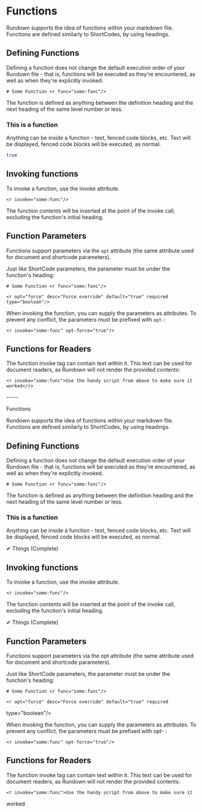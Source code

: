 # Functions

Rundown supports the idea of functions within your markdown file. Functions are defined similarly to ShortCodes, by using headings.

## Defining Functions

Defining a function does not change the default execution order of your Rundown file - that is, functions will be executed as they're encountered, as well as when they're explicitly invoked.

    # Some Function <r func="some:func"/>

The function is defined as anything between the definition heading and the next heading of the same level number or less.

### This is a function <r func="some:func"/>

Anything can be inside a function - text, fenced code blocks, etc. Text will be displayed, fenced code blocks will be executed, as normal.

<r spinner="Things"/>

``` bash
true
```

## Invoking functions

To invoke a function, use the invoke attribute.

    <r invoke="some:func"/>

The function contents will be inserted at the point of the invoke call, excluding the function's initial heading.

<r invoke="some:func"/>

## Function Parameters

Functions support parameters via the `opt` attribute (the same attribute used for document and shortcode parameters).

Just like ShortCode parameters, the parameter must be under the function's heading:

    # Some Function <r func="some:func"/>

    <r opt="force" desc="Force override" default="true" required type="boolean"/>

When invoking the function, you can supply the parameters as attributes. To prevent any conflict, the parameters must be prefixed with `opt-`:

    <r invoke="some:func" opt-force="true"/>

## Functions for Readers

The function invoke tag can contain text within it. This text can be used for document readers, as Rundown will not render the provided contents:

    <r invoke="some:func">Use the handy script from above to make sure it worked</r>

<r stop-ok/>
-----

Functions

  Rundown supports the idea of functions within your markdown file. Functions
  are defined similarly to ShortCodes, by using headings.


  ## Defining Functions

  Defining a function does not change the default execution order of your
  Rundown file - that is, functions will be executed as they're encountered, as
  well as when they're explicitly invoked.

    # Some Function <r func="some:func"/>

  The function is defined as anything between the definition heading and the
  next heading of the same level number or less.


  ### This is a function

  Anything can be inside a function - text, fenced code blocks, etc. Text will
  be displayed, fenced code blocks will be executed, as normal.

  ✔ Things (Complete)

  ## Invoking functions

  To invoke a function, use the invoke attribute.

    <r invoke="some:func"/>

  The function contents will be inserted at the point of the invoke call,
  excluding the function's initial heading.

  ✔ Things (Complete)

  ## Function Parameters

  Functions support parameters via the  opt  attribute (the same attribute
  used for document and shortcode parameters).

  Just like ShortCode parameters, the parameter must be under the function's
  heading:

    # Some Function <r func="some:func"/>

    <r opt="force" desc="Force override" default="true" required
  type="boolean"/>

  When invoking the function, you can supply the parameters as attributes. To
  prevent any conflict, the parameters must be prefixed with  opt- :

    <r invoke="some:func" opt-force="true"/>


  ## Functions for Readers

  The function invoke tag can contain text within it. This text can be used
  for document readers, as Rundown will not render the provided contents:

    <r invoke="some:func">Use the handy script from above to make sure it
  worked</r>

